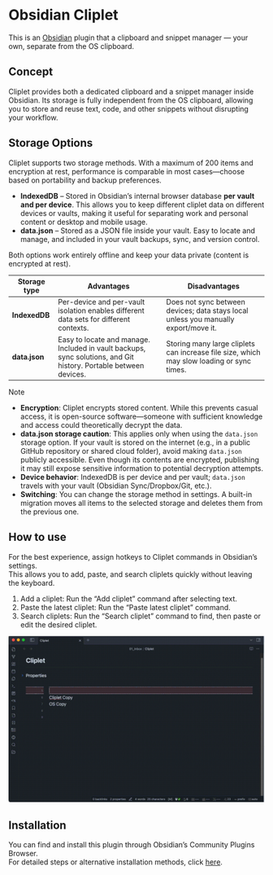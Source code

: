 # Obsidian Cliplet

This is an [Obsidian](https://obsidian.md/) plugin that a clipboard and snippet manager — your own, separate from the OS clipboard.

## Concept

Cliplet provides both a dedicated clipboard and a snippet manager inside Obsidian. Its storage is fully independent from the OS clipboard, allowing you to store and reuse text, code, and other snippets without disrupting your workflow.

## Storage Options

Cliplet supports two storage methods. With a maximum of 200 items and encryption at rest, performance is comparable in most cases—choose based on portability and backup preferences.

- **IndexedDB** – Stored in Obsidian’s internal browser database **per vault and per device**. This allows you to keep different cliplet data on different devices or vaults, making it useful for separating work and personal content or desktop and mobile usage.
- **data.json** – Stored as a JSON file inside your vault. Easy to locate and manage, and included in your vault backups, sync, and version control.

Both options work entirely offline and keep your data private (content is encrypted at rest).

| Storage type  | Advantages                                                                                                       | Disadvantages                                                                             |
| ------------- | ---------------------------------------------------------------------------------------------------------------- | ----------------------------------------------------------------------------------------- |
| **IndexedDB** | Per-device and per-vault isolation enables different data sets for different contexts.                           | Does not sync between devices; data stays local unless you manually export/move it.       |
| **data.json** | Easy to locate and manage. Included in vault backups, sync solutions, and Git history. Portable between devices. | Storing many large cliplets can increase file size, which may slow loading or sync times. |

> [!NOTE]
>
> - **Encryption**: Cliplet encrypts stored content. While this prevents casual access, it is open-source software—someone with sufficient knowledge and access could theoretically decrypt the data.
> - **data.json storage caution**: This applies only when using the `data.json` storage option. If your vault is stored on the internet (e.g., in a public GitHub repository or shared cloud folder), avoid making `data.json` publicly accessible. Even though its contents are encrypted, publishing it may still expose sensitive information to potential decryption attempts.
> - **Device behavior**: IndexedDB is per device and per vault; `data.json` travels with your vault (Obsidian Sync/Dropbox/Git, etc.).
> - **Switching**: You can change the storage method in settings. A built-in migration moves all items to the selected storage and deletes them from the previous one.

## How to use

For the best experience, assign hotkeys to Cliplet commands in Obsidian’s settings.  
This allows you to add, paste, and search cliplets quickly without leaving the keyboard.

1. Add a cliplet: Run the “Add cliplet” command after selecting text.
1. Paste the latest cliplet: Run the “Paste latest cliplet” command.
1. Search cliplets: Run the “Search cliplet” command to find, then paste or edit the desired cliplet.

![demo](https://raw.githubusercontent.com/namikaze-40p/obsidian-cliplet/main/demo/cliplet.gif)

## Installation

You can find and install this plugin through Obsidian’s Community Plugins Browser.  
For detailed steps or alternative installation methods, click [here](https://github.com/namikaze-40p/obsidian-cliplet/blob/main/docs/installation.md).

